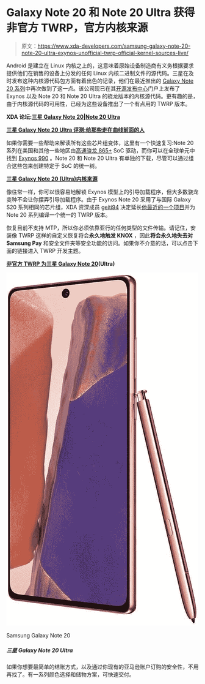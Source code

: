 # Galaxy Note 20 和 Note 20 Ultra 获得非官方 TWRP，官方内核来源

> 原文：<https://www.xda-developers.com/samsung-galaxy-note-20-note-20-ultra-exynos-unofficial-twrp-official-kernel-sources-live/>

Android 是建立在 Linux 内核之上的，这意味着原始设备制造商有义务根据要求提供他们在销售的设备上分发的任何 Linux 内核二进制文件的源代码。三星在及时发布这种内核源代码包方面有着出色的记录，他们在最近推出的 [Galaxy Note 20 系列](https://www.xda-developers.com/samsung-galaxy-note-20/)中再次做到了这一点。该公司现已在其[开源发布中心](https://opensource.samsung.com/main)门户上发布了 Exynos 以及 Note 20 和 Note 20 Ultra 的骁龙版本的内核源代码。更有趣的是，由于内核源代码的可用性，已经为这些设备推出了一个有点用的 TWRP 版本。

**XDA 论坛:[三星 Galaxy Note 20](https://forum.xda-developers.com/galaxy-note-20)|[Note 20 Ultra](https://forum.xda-developers.com/galaxy-note-20-ultra)**

**[三星 Galaxy Note 20 Ultra 评测:给那些走在曲线前面的人](https://www.xda-developers.com/samsung-galaxy-note-20-ultra-review-exynos/)**

如果你需要一些帮助来解读所有这些芯片组变体，这里有一个快速复习:Note 20 系列在美国和其他一些地区由[高通骁龙 865+](https://www.xda-developers.com/qualcomm-snapdragon-865-plus-launch/) SoC 驱动，而你可以在全球单元中找到 [Exynos 990](https://www.xda-developers.com/samsung-exynos-990-5g-modem-5123-7nm/) 。Note 20 和 Note 20 Ultra 有单独的下载，尽管可以通过组合这些包来创建特定于 SoC 的统一树。

**[三星 Galaxy Note 20 (Ultra)内核来源](https://opensource.samsung.com/uploadSearch?searchValue=N98)**

像往常一样，你可以很容易地解锁 Exynos 模型上的引导加载程序，但大多数骁龙变种不会让你摆弄引导加载程序。由于 Exynos Note 20 采用了与国际 Galaxy S20 系列相同的芯片组，XDA 资深成员 [geiti94](https://forum.xda-developers.com/member.php?u=1649452) 决定延长[他最近的一个项目](https://www.xda-developers.com/unofficial-twrp-now-available-exynos-samsung-galaxy-s20-s20-plus-s20-ultra/)并为 Note 20 系列编译一个统一的 TWRP 版本。

恢复目前不支持 MTP，所以你必须依靠亚行的任何类型的文件传输。请记住，安装像 TWRP 这样的自定义恢复将会**永久地触发 KNOX** ，因此**将会永久地失去对 Samsung Pay** 和安全文件夹等安全功能的访问。如果你不介意的话，可以点击下面的链接进入 TWRP 开发主题。

**[非官方 TWRP 为三星 Galaxy Note 20](https://forum.xda-developers.com/galaxy-note-20-ultra/development/recovery-twrp-galaxy-note-20-note-20-t4152335)(Ultra)**

 <picture>![If you want the easiest check out possible, and the safety of ordering through your existing Amazon account, look no further. You can also sign up for a payment plan if you have the Amazon Prime Rewards Visa.](img/332ce54d8280515bde2ee9cefdb9778b.png)</picture> 

Samsung Galaxy Note 20

##### 三星 Galaxy Note 20 Ultra

如果你想要最简单的结账方式，以及通过你现有的亚马逊账户订购的安全性，不用再找了。有一系列颜色选择和储物方案，可快速交付。